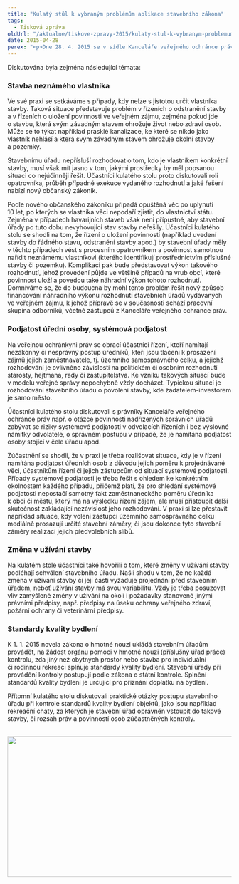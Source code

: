 ```yaml
---
title: "Kulatý stůl k vybraným problémům aplikace stavebního zákona"
tags:
  - Tisková zpráva
oldUrl: "/aktualne/tiskove-zpravy-2015/kulaty-stul-k-vybranym-problemum-aplikace-stavebniho-zakona"
date: 2015-04-28
perex: "<p>Dne 28. 4. 2015 se v sídle Kanceláře veřejného ochránce práv uskutečnil kulatý stůl se zástupci všech krajských úřadů, Ministerstva pro místní rozvoj, Magistrátu města Brna, Magistrátu hl. m. Prahy a České společnosti pro stavební právo. Cílem byla diskuze vybraných témat stavebního práva a seznámení účastníků s aktuálními poznatky v této oblasti.</p>"
---
```


<!-- imported from the old website -->

<p>Diskutována byla zejména následující témata:</p><h3>Stavba neznámého vlastníka</h3><p>Ve své praxi se setkáváme s případy, kdy nelze s jistotou určit vlastníka stavby. Taková situace představuje problém v řízeních o odstranění stavby a v řízeních o uložení povinnosti ve veřejném zájmu, zejména pokud jde o stavbu, která svým závadným stavem ohrožuje život nebo zdraví osob. Může se to týkat například prasklé kanalizace, ke které se nikdo jako vlastník nehlásí a která svým závadným stavem ohrožuje okolní stavby a pozemky. </p><p>Stavebnímu úřadu nepřísluší rozhodovat o tom, kdo je vlastníkem konkrétní stavby, musí však mít jasno v tom, jakými prostředky by měl popsanou situaci co nejúčinněji řešit. Účastníci kulatého stolu proto diskutovali roli opatrovníka, průběh případné exekuce vydaného rozhodnutí a jaké řešení nabízí nový občanský zákoník.</p><p>Podle nového občanského zákoníku připadá opuštěná věc po uplynutí 10 let, po kterých se vlastníka věci nepodaří zjistit, do vlastnictví státu. Zejména v případech havarijních staveb však není přípustné, aby stavební úřady po tuto dobu nevyhovující stav stavby neřešily. Účastníci kulatého stolu se shodli na tom, že řízení o uložení povinnosti (například uvedení stavby do řádného stavu, odstranění stavby apod.) by stavební úřady měly v těchto případech vést s procesním opatrovníkem a povinnost samotnou nařídit neznámému vlastníkovi (kterého identifikují prostřednictvím příslušné stavby či pozemku). Komplikaci pak bude představovat výkon takového rozhodnutí, jehož provedení půjde ve většině případů na vrub obcí, které povinnost uloží a povedou také náhradní výkon tohoto rozhodnutí. Domníváme se, že do budoucna by mohl tento problém řešit nový způsob financování náhradního výkonu rozhodnutí stavebních úřadů vydávaných ve veřejném zájmu, k jehož přípravě se v současnosti schází pracovní skupina odborníků, včetně zástupců z Kanceláře veřejného ochránce práv. </p><h3>Podjatost úřední osoby, systémová podjatost</h3><p>Na veřejnou ochránkyni práv se obrací účastníci řízení, kteří namítají nezákonný či nesprávný postup úředníků, kteří jsou tlačeni k prosazení zájmů jejich zaměstnavatele, tj. územního samosprávného celku, a jejichž rozhodování je ovlivněno závislostí na politickém či osobním rozhodnutí starosty, hejtmana, rady či zastupitelstva. Ke vzniku takových situací bude v modelu veřejné správy nepochybně vždy docházet. Typickou situací je rozhodování stavebního úřadu o povolení stavby, kde žadatelem-investorem je samo město.</p><p>Účastníci kulatého stolu diskutovali s právníky Kanceláře veřejného ochránce práv např. o otázce povinnosti nadřízených správních úřadů zabývat se riziky systémové podjatosti v odvolacích řízeních i bez výslovné námitky odvolatele, o správném postupu v případě, že je namítána podjatost osoby stojící v čele úřadu apod.</p><p>Zúčastnění se shodli, že v praxi je třeba rozlišovat situace, kdy je v řízení namítána podjatost úředních osob z důvodu jejich poměru k projednávané věci, účastníkům řízení či jejich zástupcům od situací systémové podjatosti. Případy systémové podjatosti je třeba řešit s ohledem ke konkrétním okolnostem každého případu, přičemž platí, že pro shledání systémové podjatosti nepostačí samotný fakt zaměstnaneckého poměru úředníka k obci či městu, který má na výsledku řízení zájem, ale musí přistoupit další skutečnost zakládající nezávislost jeho rozhodování. V praxi si lze přestavit například situace, kdy volení zástupci územního samosprávného celku mediálně prosazují určité stavební záměry, či jsou dokonce tyto stavební záměry realizací jejich předvolebních slibů. </p><h3>Změna v užívání stavby </h3><p>Na kulatém stole účastníci také hovořili o tom, které změny v užívání stavby podléhají schválení stavebního úřadu. Našli shodu v tom, že ne každá změna v užívání stavby či její části vyžaduje projednání před stavebním úřadem, neboť užívání stavby má svou variabilitu. Vždy je třeba posuzovat vliv zamýšlené změny v užívání na okolí i požadavky stanovené jinými právními předpisy, např. předpisy na úseku ochrany veřejného zdraví, požární ochrany či veterinární předpisy. </p><h3>Standardy kvality bydlení</h3><p>K 1. 1. 2015 novela zákona o hmotné nouzi ukládá stavebním úřadům provádět, na žádost orgánu pomoci v hmotné nouzi (příslušný úřad práce) kontrolu, zda jiný než obytných prostor nebo stavba pro individuální či rodinnou rekreaci splňuje standardy kvality bydlení. Stavební úřady při provádění kontroly postupují podle zákona o státní kontrole. Splnění standardů kvality bydlení je určující pro přiznání doplatku na bydlení.  </p><p>Přítomní kulatého stolu diskutovali praktické otázky postupu stavebního úřadu při kontrole standardů kvality bydlení objektů, jako jsou například rekreační chaty, za kterých je stavební úřad oprávněn vstoupit do takové stavby, či rozsah práv a povinností osob zúčastněných kontroly. </p><p> <img src="https://www.ochrance.cz/uploads/RTEmagicC_KS-stavebnictvi-web2.jpg.jpg" height="316" width="628" alt="" /></p>
